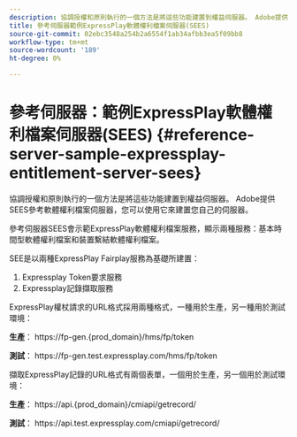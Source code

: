 ```yaml
---
description: 協調授權和原則執行的一個方法是將這些功能建置到權益伺服器。 Adobe提供SEES參考軟體權利檔案伺服器，您可以使用它來建置您自己的伺服器。
title: 參考伺服器範例ExpressPlay軟體權利檔案伺服器(SEES)
source-git-commit: 02ebc3548a254b2a6554f1ab34afbb3ea5f09bb8
workflow-type: tm+mt
source-wordcount: '189'
ht-degree: 0%

---
```


# 參考伺服器：範例ExpressPlay軟體權利檔案伺服器(SEES) {#reference-server-sample-expressplay-entitlement-server-sees}

協調授權和原則執行的一個方法是將這些功能建置到權益伺服器。 Adobe提供SEES參考軟體權利檔案伺服器，您可以使用它來建置您自己的伺服器。

參考伺服器SEES會示範ExpressPlay軟體權利檔案服務，顯示兩種服務：基本時間型軟體權利檔案和裝置繫結軟體權利檔案。

SEE是以兩種ExpressPlay Fairplay服務為基礎所建置：

1. Expressplay Token要求服務
1. Expressplay記錄擷取服務

ExpressPlay權杖請求的URL格式採用兩種格式，一種用於生產，另一種用於測試環境：

**生產**： ht<span></span>tps://fp-gen.{prod_domain}/hms/fp/token

**測試**： ht<span></span>tps://fp-gen.test.expressplay.com/hms/fp/token

擷取ExpressPlay記錄的URL格式有兩個表單，一個用於生產，另一個用於測試環境：

**生產**： ht<span></span>tps://api.{prod_domain}/cmiapi/getrecord/

**測試**： ht<span></span>tps://api.test.expressplay.com/cmiapi/getrecord/
